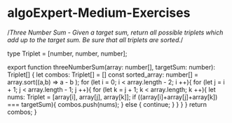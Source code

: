 # algoExpert-Medium-Exercises

/*Three Number Sum - Given a target sum, return all possible triplets which add up to the target sum. Be sure that all triplets are sorted.*/

type Triplet = [number, number, number];

export function threeNumberSum(array: number[], targetSum: number): Triplet[] {
  let combos: Triplet[] = []
  const sorted_array: number[] = array.sort((a,b) => a - b );
  for (let i = 0; i < array.length - 2; i ++){
    for (let j = i + 1; j < array.length - 1; j ++){
      for (let k = j + 1; k < array.length; k ++){
        let nums: Triplet = [array[i], array[j], array[k]];
        if ((array[i]+array[j]+array[k]) === targetSum){
          combos.push(nums);
        } else {
          continue;
        }
      }
    }
  }
  return combos;
}
